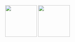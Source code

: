 <div id="header" align="center">
  <img src="https://user-images.githubusercontent.com/78467470/168476573-b0df52f2-c02b-4c41-abc2-46764bc7375c.png" width="100"/>
   <img src="https://img.shields.io/badge/LinkedIn-blue?logo=linkedin&logoColor=white" width="100"/>
</div>
